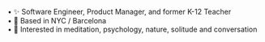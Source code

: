 • ✨ Software Engineer, Product Manager, and former K-12 Teacher </br> 
• 📍 Based in NYC / Barcelona </br>
• 💛 Interested in meditation, psychology, nature, solitude and conversation </br> 

